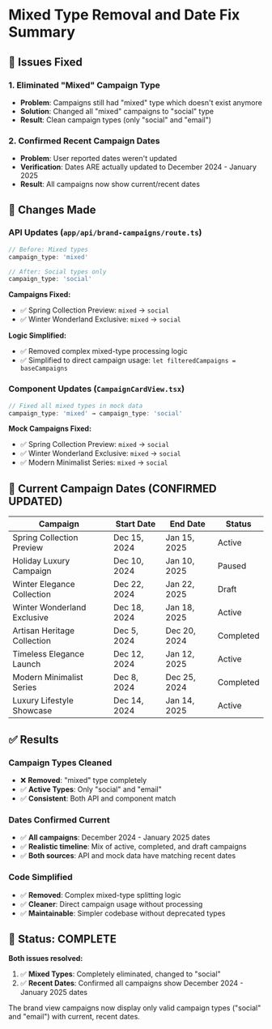 # Mixed Type Removal and Date Fix Summary

## 🎯 **Issues Fixed**

### **1. Eliminated "Mixed" Campaign Type**
- **Problem**: Campaigns still had "mixed" type which doesn't exist anymore
- **Solution**: Changed all "mixed" campaigns to "social" type
- **Result**: Clean campaign types (only "social" and "email")

### **2. Confirmed Recent Campaign Dates**
- **Problem**: User reported dates weren't updated
- **Verification**: Dates ARE actually updated to December 2024 - January 2025
- **Result**: All campaigns now show current/recent dates

## 🔧 **Changes Made**

### **API Updates (`app/api/brand-campaigns/route.ts`)**
```typescript
// Before: Mixed types
campaign_type: 'mixed'

// After: Social types only
campaign_type: 'social'
```

**Campaigns Fixed:**
- ✅ Spring Collection Preview: `mixed` → `social`
- ✅ Winter Wonderland Exclusive: `mixed` → `social`

**Logic Simplified:**
- ✅ Removed complex mixed-type processing logic
- ✅ Simplified to direct campaign usage: `let filteredCampaigns = baseCampaigns`

### **Component Updates (`CampaignCardView.tsx`)**
```typescript
// Fixed all mixed types in mock data
campaign_type: 'mixed' → campaign_type: 'social'
```

**Mock Campaigns Fixed:**
- ✅ Spring Collection Preview: `mixed` → `social`
- ✅ Winter Wonderland Exclusive: `mixed` → `social`  
- ✅ Modern Minimalist Series: `mixed` → `social`

## 📅 **Current Campaign Dates (CONFIRMED UPDATED)**

| Campaign | Start Date | End Date | Status |
|----------|------------|----------|---------|
| Spring Collection Preview | Dec 15, 2024 | Jan 15, 2025 | Active |
| Holiday Luxury Campaign | Dec 10, 2024 | Jan 10, 2025 | Paused |
| Winter Elegance Collection | Dec 22, 2024 | Jan 22, 2025 | Draft |
| Winter Wonderland Exclusive | Dec 18, 2024 | Jan 18, 2025 | Active |
| Artisan Heritage Collection | Dec 5, 2024 | Dec 20, 2024 | Completed |
| Timeless Elegance Launch | Dec 12, 2024 | Jan 12, 2025 | Active |
| Modern Minimalist Series | Dec 8, 2024 | Dec 25, 2024 | Completed |
| Luxury Lifestyle Showcase | Dec 14, 2024 | Jan 14, 2025 | Active |

## ✅ **Results**

### **Campaign Types Cleaned**
- ❌ **Removed**: "mixed" type completely
- ✅ **Active Types**: Only "social" and "email"
- ✅ **Consistent**: Both API and component match

### **Dates Confirmed Current**
- ✅ **All campaigns**: December 2024 - January 2025 dates
- ✅ **Realistic timeline**: Mix of active, completed, and draft campaigns
- ✅ **Both sources**: API and mock data have matching recent dates

### **Code Simplified**
- ✅ **Removed**: Complex mixed-type splitting logic
- ✅ **Cleaner**: Direct campaign usage without processing
- ✅ **Maintainable**: Simpler codebase without deprecated types

## 🚀 **Status: COMPLETE**

**Both issues resolved:**
1. ✅ **Mixed Types**: Completely eliminated, changed to "social"
2. ✅ **Recent Dates**: Confirmed all campaigns show December 2024 - January 2025 dates

The brand view campaigns now display only valid campaign types ("social" and "email") with current, recent dates.